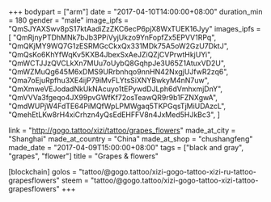 +++
bodypart = ["arm"]
date = "2017-04-10T14:00:00+08:00"
duration_min = 180
gender = "male"
image_ipfs = "QmSJYAXSwv8pS17ktAadiZzZKC6ecP6pjX8WxTUEK16Jyy"
images_ipfs = [  "QmRjnyPTDhMNk7bJb3PPiVyjUkzo9YnFopfZx5EPVV1RPq",
  "QmQKjMY9WQ7G1zESRMGcCkxQx331MDk75A5oW2GzU7DktJ",
  "QmQsKo6KhYfWqKv5KXB4JbexSxAeJZiQZjCVPrwtHkjUYi",
  "QmWCTJJzQVCLkXn7MUu7oUybQ8GqhpJe3U65Z1AtuxVD2U",
  "QmWZMuQg645M6xDMS9URrbnhqo9nnHN42NxgjUJfwR2zq6",
  "Qma7oEjuRpfhu3XE4ijP79iMvFLYtsSiXNYBwkyM4nN7uw",
  "QmXmweVEJodadNkUkNAcuyo1tEPywdDJLph6dVmhxmjDnY",
  "QmVVVa3fgeqo4JX99pvGWfKf72osTeawQR9r9b1FZNXgwA",
  "QmdWUPjW4FdTE64PiMQfWpLPMWgaq5TKPGqsTjMiUDAzcL",
  "QmehEtLKw8rH4xiCrhzn4yQsEdEHFFV8n4JxMed5HJkBc3",
]

link = "http://gogo.tattoo/xizi/tattoo/grapes_flowers"
made_at_city = "Shanghai"
made_at_country = "China"
made_at_shop = "chushangfeng"
made_date = "2017-04-09T15:00:00+08:00"
tags = ["black and gray", "grapes", "flower"]
title = "Grapes & flowers"

[blockchain]
golos = "tattoo/@gogo.tattoo/xizi-gogo-tattoo-xizi-ru-tattoo-grapesflowers"
steem = "tattoo/@gogo.tattoo/xizi-gogo-tattoo-xizi-tattoo-grapesflowers"
+++
